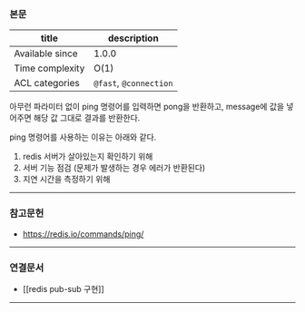 ### 본문
| title           | description            |
| --------------- | ---------------------- |
| Available since | 1.0.0                  |
| Time complexity | O(1)                   |
| ACL categories  | `@fast`, `@connection` | 

아무런 파라미터 없이 ping 명령어를 입력하면 pong을 반환하고, message에 값을 넣어주면 해당 값 그대로 결과를 반환한다.

ping 명령어를 사용하는 이유는 아래와 같다.
1. redis 서버가 살아있는지 확인하기 위해
2. 서버 기능 점검 (문제가 발생하는 경우 에러가 반환된다)
3. 지연 시간을 측정하기 위해

---
### 참고문헌
- https://redis.io/commands/ping/
---
### 연결문서
- [[redis pub-sub 구현]]
---
